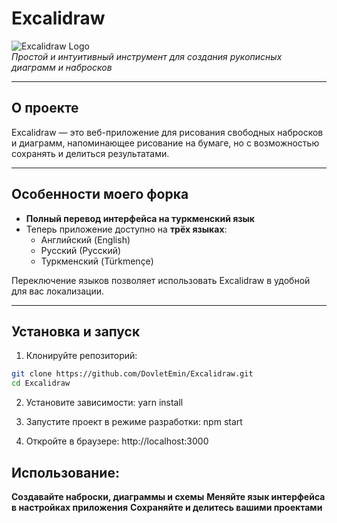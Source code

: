# Excalidraw

![Excalidraw Logo](https://raw.githubusercontent.com/excalidraw/excalidraw/main/docs/logo.png)  
*Простой и интуитивный инструмент для создания рукописных диаграмм и набросков*

---

## О проекте

Excalidraw — это веб-приложение для рисования свободных набросков и диаграмм, напоминающее рисование на бумаге, но с возможностью сохранять и делиться результатами.

---

## Особенности моего форка

- **Полный перевод интерфейса на туркменский язык**  
- Теперь приложение доступно на **трёх языках**:  
  - Английский (English)  
  - Русский (Русский)  
  - Туркменский (Türkmençe)  

Переключение языков позволяет использовать Excalidraw в удобной для вас локализации.

---

## Установка и запуск

1. Клонируйте репозиторий:  
```bash
git clone https://github.com/DovletEmin/Excalidraw.git
cd Excalidraw
```
2. Установите зависимости:
   yarn install
   
3. Запустите проект в режиме разработки:
   npm start

4. Откройте в браузере: http://localhost:3000

## Использование:
  **Создавайте наброски, диаграммы и схемы**
  **Меняйте язык интерфейса в настройках приложения**
  **Сохраняйте и делитесь вашими проектами**
